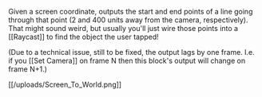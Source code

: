 Given a screen coordinate, outputs the start and end points of a line going through that point (2 and 400 units away from the camera, respectively). That might sound weird, but usually you'll just wire those points into a [[Raycast]] to find the object the user tapped!

(Due to a technical issue, still to be fixed, the output lags by one frame. I.e. if you [[Set Camera]] on frame N then this block's output will change on frame N+1.)

[[/uploads/Screen_To_World.png]]